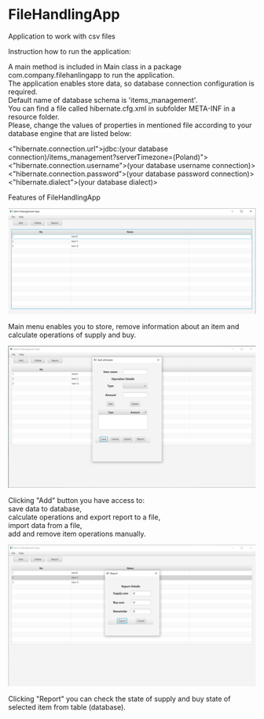 # FileHandlingApp
Application to work with csv files


Instruction how to run the application: <br>

A main method is included in Main class in a package com.company.filehanlingapp to run the application. <br>
The application enables store data, so database connection configuration is required. <br>
Default name of database schema is 'items_management'. <br>
You can find a file called hibernate.cfg.xml in subfolder META-INF in a resource folder. <br>
Please, change the values of properties in mentioned file according to your database engine that are listed below: <br>

<"hibernate.connection.url">jdbc:(your database connection)/items_management?serverTimezone=(Poland)"> <br>
<"hibernate.connection.username">(your database username connection)> <br>
<"hibernate.connection.password">(your database password connection)> <br>
<"hibernate.dialect">(your database dialect)> <br>

Features of FileHandlingApp

![img_1.png](img_1.png)

Main menu enables you to store, remove information about an item and calculate operations of supply and buy. <br> 

![img_2.png](img_2.png)

Clicking "Add" button you have access to: <br>
save data to database, <br>
calculate operations and export report to a file, <br>
import data from a file, <br>
add and remove item operations manually. <br>

![img_3.png](img_3.png)

Clicking "Report" you can check the state of supply and buy state of selected item from table (database). 